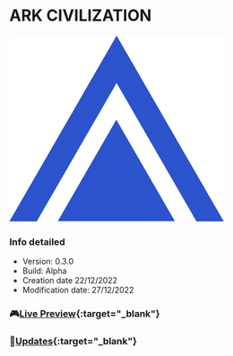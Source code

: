 # ARK CIVILIZATION

![](https://github.com/exgamext/arkcivilization/blob/main/assets/images/ark_civilization_logo.png?raw=true)

### Info detailed
* Version: 0.3.0
* Build: Alpha
* Creation date 22/12/2022
* Modification date: 27/12/2022

### 🎮[**Live Preview**](https://arkcivilization.netlify.app/ "Live Preview"){:target="_blank"}
### 📰[**Updates**](https://ttisoftwares.notion.site/ARK-Civilization-Updates-0ed21a35aa664ae0950f300a1759078e "**Updates**"){:target="_blank"}